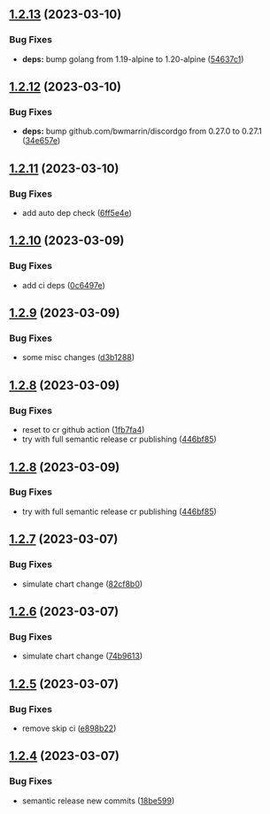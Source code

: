 ## [1.2.13](https://github.com/kaiehrhardt/discord-kr-news/compare/1.2.12...1.2.13) (2023-03-10)


### Bug Fixes

* **deps:** bump golang from 1.19-alpine to 1.20-alpine ([54637c1](https://github.com/kaiehrhardt/discord-kr-news/commit/54637c1fc219bd016f17fa1a2535ace9d308e4ee))

## [1.2.12](https://github.com/kaiehrhardt/discord-kr-news/compare/1.2.11...1.2.12) (2023-03-10)


### Bug Fixes

* **deps:** bump github.com/bwmarrin/discordgo from 0.27.0 to 0.27.1 ([34e657e](https://github.com/kaiehrhardt/discord-kr-news/commit/34e657e7b8922b72ddb8daf4721f2b278281dab5))

## [1.2.11](https://github.com/kaiehrhardt/discord-kr-news/compare/1.2.10...1.2.11) (2023-03-10)


### Bug Fixes

* add auto dep check ([6ff5e4e](https://github.com/kaiehrhardt/discord-kr-news/commit/6ff5e4e668f183c7e97429b8a76ed89826bcd601))

## [1.2.10](https://github.com/kaiehrhardt/discord-kr-news/compare/1.2.9...1.2.10) (2023-03-09)


### Bug Fixes

* add ci deps ([0c6497e](https://github.com/kaiehrhardt/discord-kr-news/commit/0c6497e1c78abbb8270d197b8e7706ec49381797))

## [1.2.9](https://github.com/kaiehrhardt/discord-kr-news/compare/1.2.8...1.2.9) (2023-03-09)


### Bug Fixes

* some misc changes ([d3b1288](https://github.com/kaiehrhardt/discord-kr-news/commit/d3b1288d4ab07b4412129aeaf9402324b03d52cb))

## [1.2.8](https://github.com/kaiehrhardt/discord-kr-news/compare/1.2.7...1.2.8) (2023-03-09)


### Bug Fixes

* reset to cr github action ([1fb7fa4](https://github.com/kaiehrhardt/discord-kr-news/commit/1fb7fa4090adf5eb3b42b7db97a00de98fa15aca))
* try with full semantic release cr publishing ([446bf85](https://github.com/kaiehrhardt/discord-kr-news/commit/446bf85b59c7ba7ef3d93945cf36ad5704bdccb0))

## [1.2.8](https://github.com/kaiehrhardt/discord-kr-news/compare/1.2.7...1.2.8) (2023-03-09)


### Bug Fixes

* try with full semantic release cr publishing ([446bf85](https://github.com/kaiehrhardt/discord-kr-news/commit/446bf85b59c7ba7ef3d93945cf36ad5704bdccb0))

## [1.2.7](https://github.com/kaiehrhardt/discord-kr-news/compare/1.2.6...1.2.7) (2023-03-07)


### Bug Fixes

* simulate chart change ([82cf8b0](https://github.com/kaiehrhardt/discord-kr-news/commit/82cf8b01defe6a53804581fb644f1d1f0085f76c))

## [1.2.6](https://github.com/kaiehrhardt/discord-kr-news/compare/1.2.5...1.2.6) (2023-03-07)


### Bug Fixes

* simulate chart change ([74b9613](https://github.com/kaiehrhardt/discord-kr-news/commit/74b961319ba284d536bbeea917aca0831fa8d4be))

## [1.2.5](https://github.com/kaiehrhardt/discord-kr-news/compare/1.2.4...1.2.5) (2023-03-07)


### Bug Fixes

* remove skip ci ([e898b22](https://github.com/kaiehrhardt/discord-kr-news/commit/e898b22a2ab39b01341d8b2ad69c33bdbe835ce9))

## [1.2.4](https://github.com/kaiehrhardt/discord-kr-news/compare/1.2.3...1.2.4) (2023-03-07)


### Bug Fixes

* semantic release new commits ([18be599](https://github.com/kaiehrhardt/discord-kr-news/commit/18be599b4a509532ee9d8c2203adff4aa3389158))
